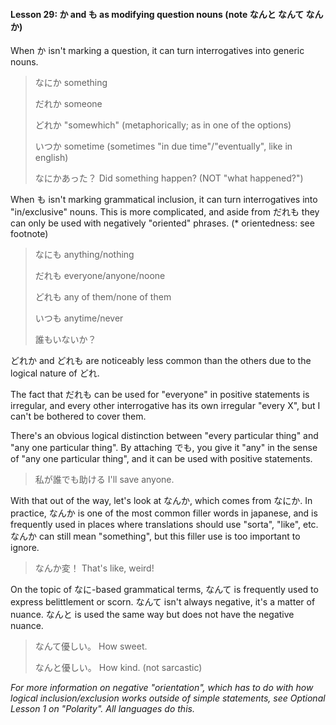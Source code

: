 #### Lesson 29: か and も as modifying question nouns (note なんと なんて なんか)


When か isn't marking a question, it can turn interrogatives into generic nouns.


> なにか something  
> > だれか someone  
> > どれか "somewhich" (metaphorically; as in one of the options)  
> > いつか sometime (sometimes "in due time"/"eventually", like in english)  
>   
> > なにかあった？ Did something happen? (NOT "what happened?")

When も isn't marking grammatical inclusion, it can turn interrogatives into "in/exclusive" nouns. This is more complicated, and aside from だれも they can only be used with negatively "oriented" phrases. (\* orientedness: see footnote)


> なにも anything/nothing  
> > だれも everyone/anyone/noone  
> > どれも any of them/none of them  
> > いつも anytime/never  
>   
> > 誰もいないか？

どれか and どれも are noticeably less common than the others due to the logical nature of どれ.


The fact that だれも can be used for "everyone" in positive statements is irregular, and every other interrogative has its own irregular "every X", but I can't be bothered to cover them.


There's an obvious logical distinction between "every particular thing" and "any one particular thing". By attaching でも, you give it "any" in the sense of "any one particular thing", and it can be used with positive statements.


> 私が誰でも助ける I'll save anyone.

With that out of the way, let's look at なんか, which comes from なにか. In practice, なんか is one of the most common filler words in japanese, and is frequently used in places where translations should use "sorta", "like", etc. なんか can still mean "something", but this filler use is too important to ignore.


> なんか変！ That's like, weird!

On the topic of なに-based grammatical terms, なんて is frequently used to express belittlement or scorn. なんて isn't always negative, it's a matter of nuance. なんと is used the same way but does not have the negative nuance.


> なんて優しい。 How sweet.  
> > なんと優しい。 How kind. (not sarcastic)

*For more information on negative "orientation", which has to do with how logical inclusion/exclusion works outside of simple statements, see Optional Lesson 1 on "Polarity". All languages do this.*


